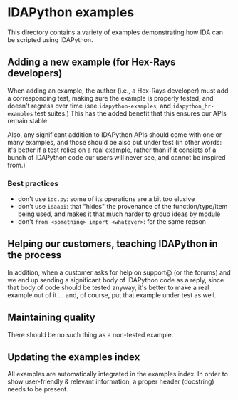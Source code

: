 
# IDAPython examples

This directory contains a variety of examples demonstrating
how IDA can be scripted using IDAPython.

## Adding a new example (for Hex-Rays developers)

When adding an example, the author (i.e., a Hex-Rays developer)
must add a corresponding test, making sure the example is properly
tested, and doesn't regress over time (see `idapython-examples`,
and `idapython_hr-examples` test suites.) This has the added benefit
that this ensures our APIs remain stable.

Also, any significant addition to IDAPython APIs should come
with one or many examples, and those should be also put under test
(in other words: it's better if a test relies on a real example,
rather than if it consists of a bunch of IDAPython code our
users will never see, and cannot be inspired from.)

### Best practices

* don't use `idc.py`: some of its operations are a bit too elusive
* don't use `idaapi`: that "hides" the provenance of the
  function/type/item being used, and makes it that much harder to
  group ideas by module
* don't `from <something> import <whatever>`: for the same reason

## Helping our customers, teaching IDAPython in the process

In addition, when a customer asks for help on support@ (or the forums)
and we end up sending a significant body of IDAPython code as a reply,
since that body of code should be tested anyway, it's better to make
a real example out of it ... and, of course, put that example under
test as well.

## Maintaining quality

There should be no such thing as a non-tested example.

## Updating the examples index

All examples are automatically integrated in the examples index.
In order to show user-friendly & relevant information, a proper
header (docstring) needs to be present.
